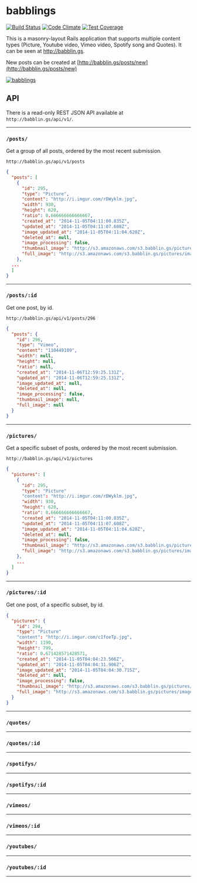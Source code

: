 # babblings

[![Build Status](https://semaphoreapp.com/api/v1/projects/dddcfd25-0926-450e-908d-4bfc47c3b270/274770/shields_badge.svg)](https://semaphoreapp.com/bswinnerton/babblings--2)
[![Code Climate](https://codeclimate.com/github/bswinnerton/babblings/badges/gpa.svg)](https://codeclimate.com/github/bswinnerton/babblings)
[![Test Coverage](https://codeclimate.com/github/bswinnerton/babblings/badges/coverage.svg)](https://codeclimate.com/github/bswinnerton/babblings)

This is a masonry-layout Rails application that supports multiple content types (Picture, Youtube video, Vimeo video, Spotify song and Quotes). It can be seen at http://babblin.gs.

New posts can be created at [http://babblin.gs/posts/new](http://babblin.gs/posts/new)

[![babblings](http://i.imgur.com/PxVkpKe.png)](http://babblin.gs)

## API

There is a read-only REST JSON API available at `http://babblin.gs/api/v1/`.

---

### `/posts/`

Get a group of all posts, ordered by the most recent submission.

`http://babblin.gs/api/v1/posts`

```json
{
  "posts": [
    {
      "id": 295,
      "type": "Picture",
      "content": "http://i.imgur.com/rDWyklm.jpg",
      "width": 930,
      "height": 620,
      "ratio": 0.666666666666667,
      "created_at": "2014-11-05T04:11:00.835Z",
      "updated_at": "2014-11-05T04:11:07.608Z",
      "image_updated_at": "2014-11-05T04:11:04.620Z",
      "deleted_at": null,
      "image_processing": false,
      "thumbnail_image": "http://s3.amazonaws.com/s3.babblin.gs/pictures/images/000/000/295/thumbnail/rDWyklm.jpg?1415160664",
      "full_image": "http://s3.amazonaws.com/s3.babblin.gs/pictures/images/000/000/295/full/rDWyklm.jpg?1415160664"
    },
  ...
  ]
}
```

---

### `/posts/:id`

Get one post, by id.

`http://babblin.gs/api/v1/posts/296`

```json
{
  "posts": {
    "id": 296,
    "type": "Vimeo",
    "content": "110449109",
    "width": null,
    "height": null,
    "ratio": null,
    "created_at": "2014-11-06T12:59:25.131Z",
    "updated_at": "2014-11-06T12:59:25.131Z",
    "image_updated_at": null,
    "deleted_at": null,
    "image_processing": false,
    "thumbnail_image": null,
    "full_image": null
  }
}
```

---

### `/pictures/`

Get a specific subset of posts, ordered by the most recent submission.

`http://babblin.gs/api/v1/pictures`

```json
{
  "pictures": [
    {
      "id": 295,
      "type": "Picture"
      "content": "http://i.imgur.com/rDWyklm.jpg",
      "width": 930,
      "height": 620,
      "ratio": 0.666666666666667,
      "created_at": "2014-11-05T04:11:00.835Z",
      "updated_at": "2014-11-05T04:11:07.608Z",
      "image_updated_at": "2014-11-05T04:11:04.620Z",
      "deleted_at": null,
      "image_processing": false,
      "thumbnail_image": "http://s3.amazonaws.com/s3.babblin.gs/pictures/images/000/000/295/thumbnail/rDWyklm.jpg?1415160664",
      "full_image": "http://s3.amazonaws.com/s3.babblin.gs/pictures/images/000/000/295/full/rDWyklm.jpg?1415160664",
    },
    ...
  ]
}
```

---

### `/pictures/:id`

Get one post, of a specific subset, by id.

```json
{
  "pictures": {
    "id": 294,
    "type": "Picture"
    "content": "http://i.imgur.com/c1foeTp.jpg",
    "width": 1190,
    "height": 799,
    "ratio": 0.671428571428571,
    "created_at": "2014-11-05T04:04:23.566Z",
    "updated_at": "2014-11-05T04:04:31.906Z",
    "image_updated_at": "2014-11-05T04:04:30.715Z",
    "deleted_at": null,
    "image_processing": false,
    "thumbnail_image": "http://s3.amazonaws.com/s3.babblin.gs/pictures/images/000/000/294/thumbnail/c1foeTp.jpg?1415160270",
    "full_image": "http://s3.amazonaws.com/s3.babblin.gs/pictures/images/000/000/294/full/c1foeTp.jpg?1415160270",
  }
}
```

---

### `/quotes/`

---

### `/quotes/:id`

---

### `/spotifys/`

---

### `/spotifys/:id`

---

### `/vimeos/`

---

### `/vimeos/:id`

---

### `/youtubes/`

---

### `/youtubes/:id`

---
